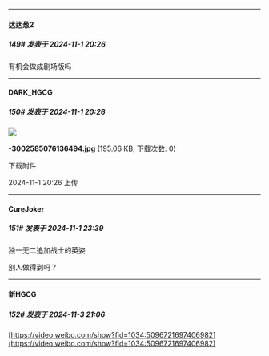 ﻿
*****

####  达达葱2  
##### 149#       发表于 2024-11-1 20:26

有机会做成剧场版吗

*****

####  DARK_HGCG  
##### 150#       发表于 2024-11-1 20:26

<img src="https://img.saraba1st.com/forum/202411/01/202652dnd434n42x50txzx.jpg" referrerpolicy="no-referrer">

<strong>-3002585076136494.jpg</strong> (195.06 KB, 下载次数: 0)

下载附件

2024-11-1 20:26 上传


*****

####  CureJoker  
##### 151#       发表于 2024-11-1 23:39

独一无二追加战士的英姿

别人做得到吗？


*****

####  新HGCG  
##### 152#       发表于 2024-11-3 21:06

[https://video.weibo.com/show?fid=1034:5096721697406982](https://video.weibo.com/show?fid=1034:5096721697406982)

